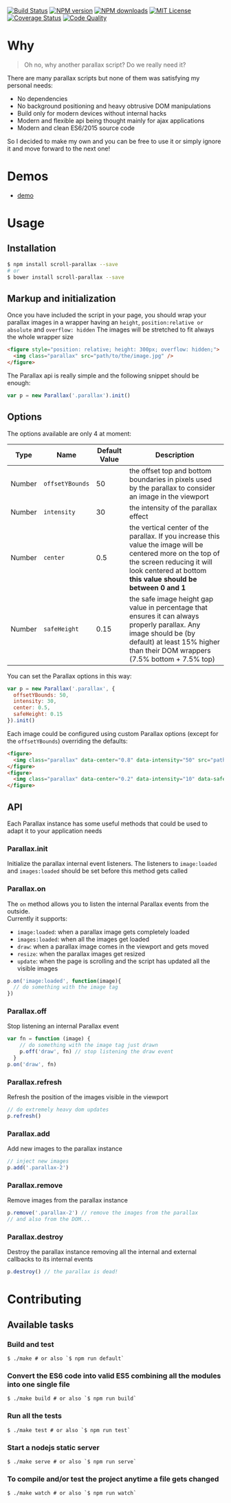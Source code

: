 
[![Build Status][travis-image]][travis-url]
[![NPM version][npm-version-image]][npm-url]
[![NPM downloads][npm-downloads-image]][npm-url]
[![MIT License][license-image]][license-url]
[![Coverage Status][coverage-image]][coverage-url]
[![Code Quality][codeclimate-image]][codeclimate-url]

# Why

> Oh no, why another parallax script? Do we really need it?

There are many parallax scripts but none of them was satisfying my personal needs:

  - No dependencies
  - No background positioning and heavy obtrusive DOM manipulations
  - Build only for modern devices without internal hacks
  - Modern and flexible api being thought mainly for ajax applications
  - Modern and clean ES6/2015 source code

So I decided to make my own and you can be free to use it or simply ignore it and move forward to the next one!

# Demos

  - [demo](http://gianlucaguarini.github.io/parallax/demo)

# Usage

## Installation

```sh
$ npm install scroll-parallax --save
# or
$ bower install scroll-parallax --save
```

## Markup and initialization

Once you have included the script in your page, you should wrap your parallax images in a wrapper having an `height`, `position:relative or absolute` and `overflow: hidden`
The images will be stretched to fit always the whole wrapper size

```html
<figure style="position: relative; height: 300px; overflow: hidden;">
  <img class="parallax" src="path/to/the/image.jpg" />
</figure>
```

The Parallax api is really simple and the following snippet should be enough:

```js
var p = new Parallax('.parallax').init()
```

## Options

The options available are only 4 at moment:

| Type    | Name            | Default Value   | Description                                                                                                                                                                         |
|-------- |---------------- |---------------- |------------------------------------------------------------------------------------------------------------------------------------------------------------------------------------ |
| Number  | `offsetYBounds` | 50              | the offset top and bottom boundaries in pixels used by the parallax to consider an image in the viewport                                                                            |
| Number  | `intensity`     | 30              | the intensity of the parallax effect                                                                                                                                                |
| Number  | `center`        | 0.5             | the vertical center of the parallax. If you increase this value the image will be centered more on the top of the screen reducing it will look centered at bottom __this value should be between 0 and 1__ |
| Number  | `safeHeight`    | 0.15            | the safe image height gap value in percentage that ensures it can always properly parallax. Any image should be (by default) at least 15% higher than their DOM wrappers (7.5% bottom + 7.5% top) |

You can set the Parallax options in this way:

```js
var p = new Parallax('.parallax', {
  offsetYBounds: 50,
  intensity: 30,
  center: 0.5,
  safeHeight: 0.15
}).init()
```

Each image could be configured using custom Parallax options (except for the `offsetYBounds`) overriding the defaults:

```html
<figure>
  <img class="parallax" data-center="0.8" data-intensity="50" src="path/to/the/image.jpg" />
</figure>
<figure>
  <img class="parallax" data-center="0.2" data-intensity="10" data-safe-height="0.2" src="path/to/the/image.jpg" />
</figure>
```

## API

Each Parallax instance has some useful methods that could be used to adapt it to your application needs

### Parallax.init

Initialize the parallax internal event listeners. The listeners to `image:loaded` and `images:loaded` should be set before this method gets called

### Parallax.on

The `on` method allows you to listen the internal Parallax events from the outside.<br />
Currently it supports:
  - `image:loaded`: when a parallax image gets completely loaded
  - `images:loaded`: when all the images get loaded
  - `draw`: when a parallax image comes in the viewport and gets moved
  - `resize`: when the parallax images get resized
  - `update`: when the page is scrolling and the script has updated all the visible images

```js
p.on('image:loaded', function(image){
  // do something with the image tag
})
```

### Parallax.off

Stop listening an internal Parallax event

```js
var fn = function (image) {
    // do something with the image tag just drawn
    p.off('draw', fn) // stop listening the draw event
  }
p.on('draw', fn)
```

### Parallax.refresh

Refresh the position of the images visible in the viewport

```js
// do extremely heavy dom updates
p.refresh()
```

### Parallax.add

Add new images to the parallax instance

```js
// inject new images
p.add('.parallax-2')
```

### Parallax.remove

Remove images from the parallax instance

```js
p.remove('.parallax-2') // remove the images from the parallax
// and also from the DOM...
```

### Parallax.destroy

Destroy the parallax instance removing all the internal and external callbacks to its internal events

```js
p.destroy() // the parallax is dead!
```

# Contributing

## Available tasks

### Build and test
```shell
$ ./make # or also `$ npm run default`
```

### Convert the ES6 code into valid ES5 combining all the modules into one single file
```shell
$ ./make build # or also `$ npm run build`
```

### Run all the tests
```shell
$ ./make test # or also `$ npm run test`
```

### Start a nodejs static server
```shell
$ ./make serve # or also `$ npm run serve`
```

### To compile and/or test the project anytime a file gets changed
```shell
$ ./make watch # or also `$ npm run watch`
```

[travis-image]:https://img.shields.io/travis/GianlucaGuarini/parallax.svg?style=flat-square
[travis-url]:https://travis-ci.org/GianlucaGuarini/parallax

[license-image]:http://img.shields.io/badge/license-MIT-000000.svg?style=flat-square
[license-url]:LICENSE

[npm-version-image]:http://img.shields.io/npm/v/scroll-parallax.svg?style=flat-square
[npm-downloads-image]:http://img.shields.io/npm/dm/scroll-parallax.svg?style=flat-square
[npm-url]:https://npmjs.org/package/scroll-parallax

[coverage-image]:https://img.shields.io/coveralls/GianlucaGuarini/parallax/master.svg?style=flat-square
[coverage-url]:https://coveralls.io/r/GianlucaGuarini/parallax?branch=master

[codeclimate-image]:https://api.codeclimate.com/v1/badges/05d33fcf100bac2cb67f/maintainability
[codeclimate-url]:https://codeclimate.com/github/GianlucaGuarini/parallax

